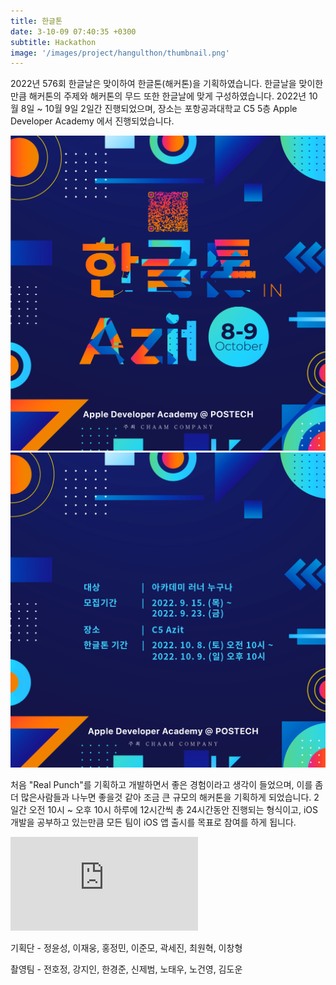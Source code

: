 ```yaml
---
title: 한글톤
date: 3-10-09 07:40:35 +0300
subtitle: Hackathon
image: '/images/project/hangulthon/thumbnail.png'
---
```


2022년 576회 한글날은 맞이하여 한글톤(해커톤)을 기획하였습니다. 한글날을 맞이한 만큼 해커톤의 주제와 해커톤의 무드 또한 한글날에 맞게 구성하였습니다.
2022년 10월 8일 ~ 10월 9일 2일간 진행되었으며, 장소는 포항공과대학교 C5 5층 Apple Developer Academy 에서 진행되었습니다.

<div class="gallery-box">
  <div class="gallery">
    <img src="/images/project/hangulthon/insta.png" alt="Project">
    <img src="/images/project/hangulthon/insta2.png" alt="Project">
  </div>
</div>

처음 "Real Punch"를 기획하고 개발하면서 좋은 경험이라고 생각이 들었으며, 이를 좀더 많은사람들과 나누면 좋을것 같아 조금 큰 규모의 해커톤을 기획하게 되었습니다. 2일간 오전 10시 ~ 오후 10시 하루에 12시간씩 총 24시간동안 진행되는 형식이고, iOS 개발을 공부하고 있는만큼 모든 팀이 iOS 앱 출시를 목표로 참여를 하게 됩니다.

<p><iframe src="https://www.youtube.com/embed/tJCG9I4RsIM" frameborder="0" allowfullscreen></iframe></p>

기획단 - 정윤성, 이재웅, 홍정민, 이준모, 곽세진, 최원혁, 이창형

촬영팀 - 전호정, 강지인, 한경준, 신제범, 노태우, 노건영, 김도운